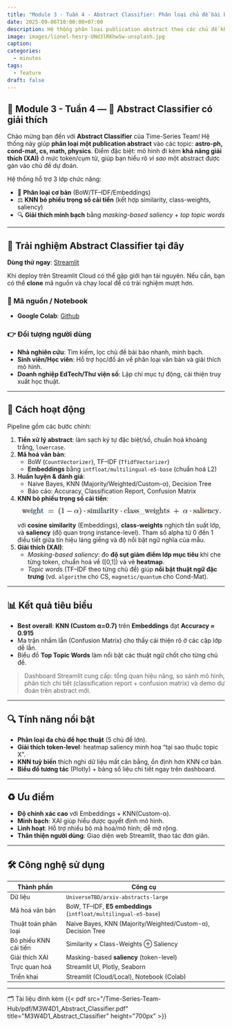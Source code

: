 ```yaml
---
title: "Module 3 - Tuần 4 - Abstract Classifier: Phân loại chủ đề bài báo khoa học có giải thích"
date: 2025-09-06T10:00:00+07:00
description: Hệ thống phân loại publication abstract theo các chủ đề khoa học (astro-ph, cond-mat, cs, math, physics) với giải thích token-level, KNN bỏ phiếu trọng số cải tiến, và dashboard Streamlit trực quan.
image: images/lionel-hesry-UNd3lRKhwSw-unsplash.jpg
caption:
categories:
  - minutes
tags:
  - feature
draft: false
---
```


## 🧠 Module 3 - Tuần 4 — 🔎 Abstract Classifier có giải thích

Chào mừng bạn đến với **Abstract Classifier** của Time-Series Team! Hệ thống này giúp **phân loại một publication abstract** vào các topic: **astro-ph, cond-mat, cs, math, physics**. Điểm đặc biệt: mô hình đi kèm **khả năng giải thích (XAI)** ở mức token/cụm từ, giúp bạn hiểu rõ *vì sao* một abstract được gán vào chủ đề dự đoán.

Hệ thống hỗ trợ 3 lớp chức năng:

- 🎯 **Phân loại cơ bản** (BoW/TF–IDF/Embeddings)
- ⚖️ **KNN bỏ phiếu trọng số cải tiến** (kết hợp similarity, class-weights, saliency)
- 🔍 **Giải thích minh bạch** bằng *masking-based saliency* + *top topic words*

---

## 🧪 Trải nghiệm Abstract Classifier tại đây
**Dùng thử ngay**: [Streamlit](https://github.com/Jennifer1907/Time-Series-Team-Hub/tree/main/assets/feature_abstractclassification)

Khi deploy trên Streamlit Cloud có thể gặp giới hạn tài nguyên. Nếu cần, bạn có thể **clone** mã nguồn và chạy local để có trải nghiệm mượt hơn.

### 🧪 Mã nguồn / Notebook
- **Google Colab**: [Github](https://colab.research.google.com/drive/1DcRqqwslura2EcHfzGR9yOt8BkRyXQnW?usp=sharing)

### 👉 Đối tượng người dùng
- **Nhà nghiên cứu**: Tìm kiếm, lọc chủ đề bài báo nhanh, minh bạch.
- **Sinh viên/Học viên**: Hỗ trợ học/đồ án về phân loại văn bản và giải thích mô hình.
- **Doanh nghiệp EdTech/Thư viện số**: Lập chỉ mục tự động, cải thiện truy xuất học thuật.

---

## 🧬 Cách hoạt động

Pipeline gồm các bước chính:

1. **Tiền xử lý abstract**: làm sạch ký tự đặc biệt/số, chuẩn hoá khoảng trắng, `lowercase`.
2. **Mã hoá văn bản**:  
   - BoW (`CountVectorizer`), TF–IDF (`TfidfVectorizer`)  
   - **Embeddings** bằng `intfloat/multilingual-e5-base` (chuẩn hoá L2)
3. **Huấn luyện & đánh giá**:  
   - Naive Bayes, KNN (Majority/Weighted/Custom-α), Decision Tree  
   - Báo cáo: Accuracy, Classification Report, Confusion Matrix
4. **KNN bỏ phiếu trọng số cải tiến**:  
   ![alt text](image.png)
   với **cosine similarity** (Embeddings), **class-weights** nghịch tần suất lớp, và **saliency** (độ quan trọng instance-level). Tham số alpha từ 0 đến 1 điều tiết giữa tín hiệu láng giềng và độ nổi bật ngữ nghĩa của mẫu.
5. **Giải thích (XAI)**:  
   - *Masking-based saliency*: đo **độ sụt giảm điểm lớp mục tiêu** khi che từng token, chuẩn hoá về \([0,1]\) và vẽ **heatmap**.  
   - *Topic words* (TF–IDF theo từng chủ đề) giúp **nổi bật thuật ngữ đặc trưng** (vd. `algorithm` cho CS, `magnetic/quantum` cho Cond-Mat).

---

## 📊 Kết quả tiêu biểu

- **Best overall**: **KNN (Custom α=0.7)** trên **Embeddings** đạt **Accuracy ≈ 0.915**  
- Ma trận nhầm lẫn (Confusion Matrix) cho thấy cải thiện rõ ở các cặp lớp dễ lẫn.  
- Biểu đồ **Top Topic Words** làm nổi bật các thuật ngữ chốt cho từng chủ đề.

> Dashboard Streamlit cung cấp: tổng quan hiệu năng, so sánh mô hình, phân tích chi tiết (classification report + confusion matrix) và demo dự đoán trên abstract mới.

---

## 🔍 Tính năng nổi bật

- **Phân loại đa chủ đề học thuật** (5 chủ đề lớn).
- **Giải thích token-level**: heatmap saliency minh hoạ “tại sao thuộc topic X”.
- **KNN tuỳ biến** thích nghi dữ liệu mất cân bằng, ổn định hơn KNN cơ bản.
- **Biểu đồ tương tác** (Plotly) + bảng số liệu chi tiết ngay trên dashboard.

---

## ♻️ Ưu điểm

- **Độ chính xác cao** với Embeddings + KNN(Custom-α).  
- **Minh bạch**: XAI giúp hiểu được quyết định mô hình.  
- **Linh hoạt**: Hỗ trợ nhiều bộ mã hoá/mô hình; dễ mở rộng.  
- **Thân thiện người dùng**: Giao diện web Streamlit, thao tác đơn giản.

---

## 🛠️ Công nghệ sử dụng

| **Thành phần**            | **Công cụ**                                                                 |
|---------------------------|------------------------------------------------------------------------------|
| Dữ liệu                   | `UniverseTBD/arxiv-abstracts-large`                                          |
| Mã hoá văn bản            | BoW, TF–IDF, **E5 embeddings** (`intfloat/multilingual-e5-base`)             |
| Thuật toán phân loại      | Naive Bayes, KNN (Majority/Weighted/Custom-α), Decision Tree                 |
| Bỏ phiếu KNN cải tiến     | Similarity × Class-Weights ⊕ Saliency                                        |
| Giải thích XAI            | Masking-based **saliency** (token-level)                                     |
| Trực quan hoá             | Streamlit UI, Plotly, Seaborn                                                |
| Triển khai                | Streamlit (Cloud/Local), Notebook (Colab)                                    |

---

🗂️ Tài liệu đính kèm
{{< pdf src="/Time-Series-Team-Hub/pdf/M3W4D1_Abstract_Classifier.pdf" title="M3W4D1_Abstract_Classifier" height="700px" >}}